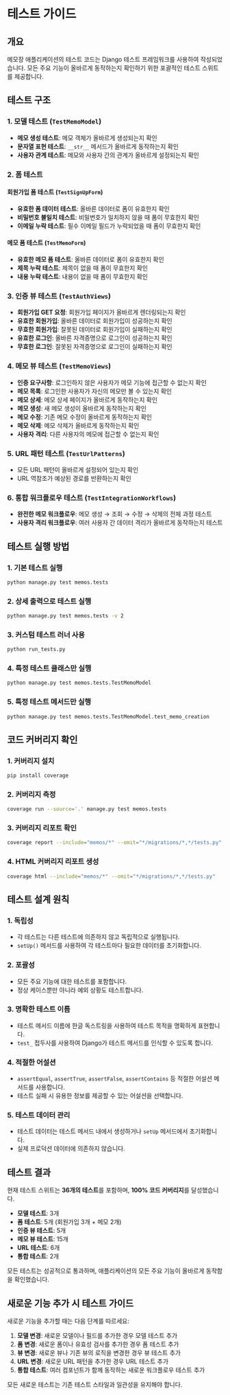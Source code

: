 # 테스트 가이드

## 개요
메모장 애플리케이션의 테스트 코드는 Django 테스트 프레임워크를 사용하여 작성되었습니다. 모든 주요 기능이 올바르게 동작하는지 확인하기 위한 포괄적인 테스트 스위트를 제공합니다.

## 테스트 구조

### 1. 모델 테스트 (`TestMemoModel`)
- **메모 생성 테스트**: 메모 객체가 올바르게 생성되는지 확인
- **문자열 표현 테스트**: `__str__` 메서드가 올바르게 동작하는지 확인
- **사용자 관계 테스트**: 메모와 사용자 간의 관계가 올바르게 설정되는지 확인

### 2. 폼 테스트
#### 회원가입 폼 테스트 (`TestSignUpForm`)
- **유효한 폼 데이터 테스트**: 올바른 데이터로 폼이 유효한지 확인
- **비밀번호 불일치 테스트**: 비밀번호가 일치하지 않을 때 폼이 무효한지 확인
- **이메일 누락 테스트**: 필수 이메일 필드가 누락되었을 때 폼이 무효한지 확인

#### 메모 폼 테스트 (`TestMemoForm`)
- **유효한 메모 폼 테스트**: 올바른 데이터로 폼이 유효한지 확인
- **제목 누락 테스트**: 제목이 없을 때 폼이 무효한지 확인
- **내용 누락 테스트**: 내용이 없을 때 폼이 무효한지 확인

### 3. 인증 뷰 테스트 (`TestAuthViews`)
- **회원가입 GET 요청**: 회원가입 페이지가 올바르게 렌더링되는지 확인
- **유효한 회원가입**: 올바른 데이터로 회원가입이 성공하는지 확인
- **무효한 회원가입**: 잘못된 데이터로 회원가입이 실패하는지 확인
- **유효한 로그인**: 올바른 자격증명으로 로그인이 성공하는지 확인
- **무효한 로그인**: 잘못된 자격증명으로 로그인이 실패하는지 확인

### 4. 메모 뷰 테스트 (`TestMemoViews`)
- **인증 요구사항**: 로그인하지 않은 사용자가 메모 기능에 접근할 수 없는지 확인
- **메모 목록**: 로그인한 사용자가 자신의 메모만 볼 수 있는지 확인
- **메모 상세**: 메모 상세 페이지가 올바르게 동작하는지 확인
- **메모 생성**: 새 메모 생성이 올바르게 동작하는지 확인
- **메모 수정**: 기존 메모 수정이 올바르게 동작하는지 확인
- **메모 삭제**: 메모 삭제가 올바르게 동작하는지 확인
- **사용자 격리**: 다른 사용자의 메모에 접근할 수 없는지 확인

### 5. URL 패턴 테스트 (`TestUrlPatterns`)
- 모든 URL 패턴이 올바르게 설정되어 있는지 확인
- URL 역참조가 예상된 경로를 반환하는지 확인

### 6. 통합 워크플로우 테스트 (`TestIntegrationWorkflows`)
- **완전한 메모 워크플로우**: 메모 생성 → 조회 → 수정 → 삭제의 전체 과정 테스트
- **사용자 격리 워크플로우**: 여러 사용자 간 데이터 격리가 올바르게 동작하는지 테스트

## 테스트 실행 방법

### 1. 기본 테스트 실행
```bash
python manage.py test memos.tests
```

### 2. 상세 출력으로 테스트 실행
```bash
python manage.py test memos.tests -v 2
```

### 3. 커스텀 테스트 러너 사용
```bash
python run_tests.py
```

### 4. 특정 테스트 클래스만 실행
```bash
python manage.py test memos.tests.TestMemoModel
```

### 5. 특정 테스트 메서드만 실행
```bash
python manage.py test memos.tests.TestMemoModel.test_memo_creation
```

## 코드 커버리지 확인

### 1. 커버리지 설치
```bash
pip install coverage
```

### 2. 커버리지 측정
```bash
coverage run --source='.' manage.py test memos.tests
```

### 3. 커버리지 리포트 확인
```bash
coverage report --include="memos/*" --omit="*/migrations/*,*/tests.py"
```

### 4. HTML 커버리지 리포트 생성
```bash
coverage html --include="memos/*" --omit="*/migrations/*,*/tests.py"
```

## 테스트 설계 원칙

### 1. **독립성**
- 각 테스트는 다른 테스트에 의존하지 않고 독립적으로 실행됩니다.
- `setUp()` 메서드를 사용하여 각 테스트마다 필요한 데이터를 초기화합니다.

### 2. **포괄성**
- 모든 주요 기능에 대한 테스트를 포함합니다.
- 정상 케이스뿐만 아니라 예외 상황도 테스트합니다.

### 3. **명확한 테스트 이름**
- 테스트 메서드 이름에 한글 독스트링을 사용하여 테스트 목적을 명확하게 표현합니다.
- `test_` 접두사를 사용하여 Django가 테스트 메서드를 인식할 수 있도록 합니다.

### 4. **적절한 어설션**
- `assertEqual`, `assertTrue`, `assertFalse`, `assertContains` 등 적절한 어설션 메서드를 사용합니다.
- 테스트 실패 시 유용한 정보를 제공할 수 있는 어설션을 선택합니다.

### 5. **테스트 데이터 관리**
- 테스트 데이터는 테스트 메서드 내에서 생성하거나 `setUp` 메서드에서 초기화합니다.
- 실제 프로덕션 데이터에 의존하지 않습니다.

## 테스트 결과

현재 테스트 스위트는 **36개의 테스트**를 포함하며, **100% 코드 커버리지**를 달성했습니다.

- **모델 테스트**: 3개
- **폼 테스트**: 5개 (회원가입 3개 + 메모 2개)
- **인증 뷰 테스트**: 5개
- **메모 뷰 테스트**: 15개
- **URL 테스트**: 6개
- **통합 테스트**: 2개

모든 테스트는 성공적으로 통과하며, 애플리케이션의 모든 주요 기능이 올바르게 동작함을 확인했습니다.

## 새로운 기능 추가 시 테스트 가이드

새로운 기능을 추가할 때는 다음 단계를 따르세요:

1. **모델 변경**: 새로운 모델이나 필드를 추가한 경우 모델 테스트 추가
2. **폼 변경**: 새로운 폼이나 유효성 검사를 추가한 경우 폼 테스트 추가
3. **뷰 변경**: 새로운 뷰나 기존 뷰의 로직을 변경한 경우 뷰 테스트 추가
4. **URL 변경**: 새로운 URL 패턴을 추가한 경우 URL 테스트 추가
5. **통합 테스트**: 여러 컴포넌트가 함께 동작하는 새로운 워크플로우 테스트 추가

모든 새로운 테스트는 기존 테스트 스타일과 일관성을 유지해야 합니다.